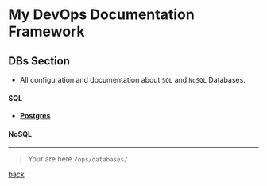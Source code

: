 # My DevOps Documentation Framework

## DBs Section

- All configuration and documentation about `SQL` and `NoSQL` Databases.

#### SQL

- [**Postgres**](postgres.md)

#### NoSQL

---

> Your are here `/ops/databases/`

[back](../README.md)
